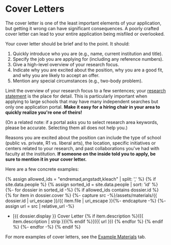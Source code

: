 # Cover Letters

The cover letter is one of the least important elements of your
application, but getting it wrong can have significant consequences. A
poorly crafted cover letter can lead to your entire application being misfiled
or overlooked.

Your cover letter should be brief and to the point. It should: 

1. Quickly introduce who you are (e.g., name, current institution and title).
2. Specify the job you are applying for (including any reference numbers).
3. Give a high-level overview of your research focus.  
4. Indicate why you are excited about the position, why you are a good fit,
  and why you are likely to accept an offer. 
5. Mention any special circumstances (e.g., two-body problem).

Limit the overview of your research focus to a few sentences; 
your [research statement](#research-statement) is the place for detail. 
This is particularly important when applying to large schools 
that may have many independent
searches but only one application portal. **Make it easy for a hiring chair in
your area to quickly realize you're one of theirs!**

(On a related note: if a portal asks you to select research area keywords, please be
accurate. Selecting them all does not help you.)

Reasons you are excited about the position can include the type of
school (public vs. private, R1 vs. liberal arts), the location, 
specific initiatives or centers related to your research, and
past collaborations you've had with faculty at the institution. 
**If someone on the inside told you to apply, be sure to mention it 
in your cover letter.**

Here are a few concrete examples:

{% assign allowed_ids = "endremad,angstadt,kleach" | split: ',' %}  <!-- Replace 'id1' and 'id2' with your actual ids -->
{% if site.data.people %}
{% assign sorted_id = site.data.people | sort: 'id' %}
{%- for dossier in sorted_id -%}
{% if allowed_ids contains dossier.id %}
{% for item in dossier.cover %}
{%- capture src -%}/assets/materials/{{ dossier.id | uri_escape }}/{{ item.file | uri_escape }}{%- endcapture -%}
{%- assign url = src | relative_url -%}
* [{{ dossier.display }} Cover Letter {% if item.description %}({{ item.description | strip }}){% endif %}]({{ url }})
{% endfor %}
{% endif %}
{%- endfor -%}
{% endif %}

For more examples of cover letters, see the [Example Materials](/grad-job-guide/exampleMaterials) tab.
